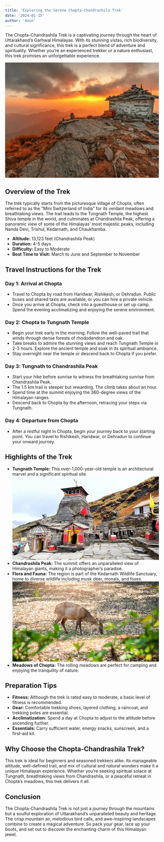 ```yaml
---
title: 'Exploring the Serene Chopta-Chandrashila Trek'
date: '2024-01-15'
author: 'Anon'
---
```


The Chopta-Chandrashila Trek is a captivating journey through the heart
of Uttarakhand’s Garhwal Himalayas. With its stunning vistas, rich
biodiversity, and cultural significance, this trek is a perfect blend of
adventure and spirituality. Whether you’re an experienced trekker or a
nature enthusiast, this trek promises an unforgettable experience.

![Chopta](https://raw.githubusercontent.com/mapmymap/baha-assets/refs/heads/main/images/trek/plan/choptachandrashilaviasari/choptachandrashilaviasari_detail1.png)

## Overview of the Trek

The trek typically starts from the picturesque village of Chopta, often
referred to as the "Mini Switzerland of India" for its verdant meadows
and breathtaking views. The trail leads to the Tungnath Temple, the
highest Shiva temple in the world, and culminates at Chandrashila Peak,
offering a panoramic view of some of the Himalayas’ most majestic peaks,
including Nanda Devi, Trishul, Kedarnath, and Chaukhamba.

- **Altitude:** 13,123 feet (Chandrashila Peak)
- **Duration:** 4-5 days
- **Difficulty:** Easy to Moderate
- **Best Time to Visit:** March to June and September to November

## Travel Instructions for the Trek

### Day 1: Arrival at Chopta

- Travel to Chopta by road from Haridwar, Rishikesh, or Dehradun.
  Public buses and shared taxis are available, or you can hire a
  private vehicle.
- Once you arrive at Chopta, check into a guesthouse or set up
  camp. Spend the evening acclimatizing and enjoying the serene
  environment.

### Day 2: Chopta to Tungnath Temple

- Begin your trek early in the morning. Follow the well-paved
  trail that winds through dense forests of rhododendron and oak.
- Take breaks to admire the stunning views and reach Tungnath
  Temple in 2-3 hours. Explore the ancient temple and soak in its
  spiritual ambiance.
- Stay overnight near the temple or descend back to Chopta if you
  prefer.

### Day 3: Tungnath to Chandrashila Peak

- Start your hike before sunrise to witness the breathtaking
  sunrise from Chandrashila Peak.
- The 1.5 km trail is steeper but rewarding. The climb takes about
  an hour.
- Spend time at the summit enjoying the 360-degree views of the
  Himalayan ranges.
- Descend back to Chopta by the afternoon, retracing your steps
  via Tungnath.

### Day 4: Departure from Chopta

- After a restful night in Chopta, begin your journey back to your
  starting point. You can travel to Rishikesh, Haridwar, or
  Dehradun to continue your onward journey.

## Highlights of the Trek

- **Tungnath Temple:** This over-1,000-year-old temple is an
  architectural marvel and a significant spiritual site.
  ![Chopta](https://raw.githubusercontent.com/mapmymap/baha-assets/refs/heads/main/images/trek/plan/choptachandrashilaviasari/choptachandrashilaviasari_detail3.png)
- **Chandrashila Peak:** The summit offers an unparalleled view of
  Himalayan giants, making it a photographer’s paradise.
- **Flora and Fauna:** The region is part of the Kedarnath Wildlife
  Sanctuary, home to diverse wildlife including musk deer, monals, and
  foxes.
  ![Chopta](https://raw.githubusercontent.com/mapmymap/baha-assets/refs/heads/main/images/trek/plan/choptachandrashilaviasari/choptachandrashilaviasari_detail8.png)
- **Meadows of Chopta:** The rolling meadows are perfect for camping
  and enjoying the tranquility of nature.

## Preparation Tips

- **Fitness:** Although the trek is rated easy to moderate, a basic
  level of fitness is recommended.
- **Gear:** Comfortable trekking shoes, layered clothing, a raincoat,
  and trekking poles are essential.
- **Acclimatization:** Spend a day at Chopta to adjust to the altitude
  before ascending further.
- **Essentials:** Carry sufficient water, energy snacks, sunscreen,
  and a first-aid kit.

## Why Choose the Chopta-Chandrashila Trek?

This trek is ideal for beginners and seasoned trekkers alike. Its
manageable altitude, well-defined trail, and mix of cultural and natural
wonders make it a unique Himalayan experience. Whether you’re seeking
spiritual solace at Tungnath, breathtaking views from Chandrashila, or a
peaceful retreat in Chopta’s meadows, this trek delivers it all.

## Conclusion

The Chopta-Chandrashila Trek is not just a journey through the mountains
but a soulful exploration of Uttarakhand’s unparalleled beauty and
heritage. The crisp mountain air, melodious bird calls, and
awe-inspiring landscapes combine to create a magical adventure. So pack
your gear, lace up your boots, and set out to discover the enchanting
charm of this Himalayan jewel.
